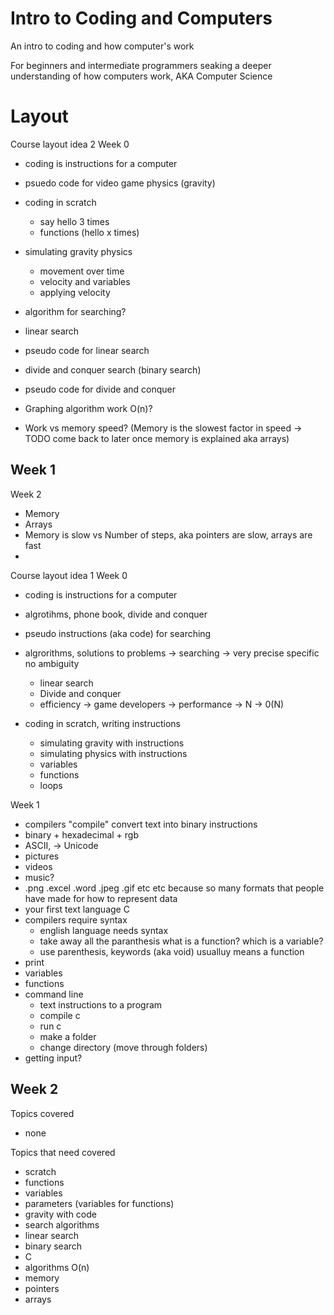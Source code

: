 # Intro to Coding and Computers
An intro to coding and how computer's work

For beginners and intermediate programmers seaking a deeper understanding of how computers work, AKA Computer Science

# Layout

Course layout idea 2
Week 0
- coding is instructions for a computer
- psuedo code for video game physics (gravity)
- coding in scratch
    - say hello 3 times
    - functions (hello x times)
- simulating gravity physics
    - movement over time
    - velocity and variables
    - applying velocity

- algorithm for searching?
- linear search
- pseudo code for linear search
- divide and conquer search (binary search)
- pseudo code for divide and conquer
- Graphing algorithm work O(n)?
- Work vs memory speed? (Memory is the slowest factor in speed -> TODO come back to later once memory is explained aka arrays)

Week 1
- 

Week 2
- Memory
- Arrays
- Memory is slow vs Number of steps, aka pointers are slow, arrays are fast
- 


Course layout idea 1
Week 0
- coding is instructions for a computer
- algrotihms, phone book, divide and conquer
- pseudo instructions (aka code) for searching
- algrorithms, solutions to problems -> searching -> very precise specific no ambiguity
    - linear search
    - Divide and conquer
    - efficiency -> game developers -> performance -> N -> 0(N)

- coding in scratch, writing instructions
    - simulating gravity with instructions
    - simulating physics with instructions
    - variables
    - functions
    - loops

Week 1
- compilers "compile" convert text into binary instructions
- binary + hexadecimal + rgb
- ASCII, -> Unicode
- pictures
- videos
- music?
- .png .excel .word .jpeg .gif etc etc because so many formats that people have made for how to represent data
- your first text language C
- compilers require syntax
    - english language needs syntax
    - take away all the paranthesis what is a function? which is a variable?
    - use parenthesis, keywords (aka void) usualluy means a function
- print
- variables
- functions
- command line
    - text instructions to a program
    - compile c
    - run c
    - make a folder
    - change directory (move through folders)
- getting input?

Week 2
- 



Topics covered
- none

Topics that need covered
- scratch
- functions
- variables
- parameters (variables for functions)
- gravity with code
- search algorithms
- linear search
- binary search
- C
- algorithms O(n)
- memory
- pointers
- arrays